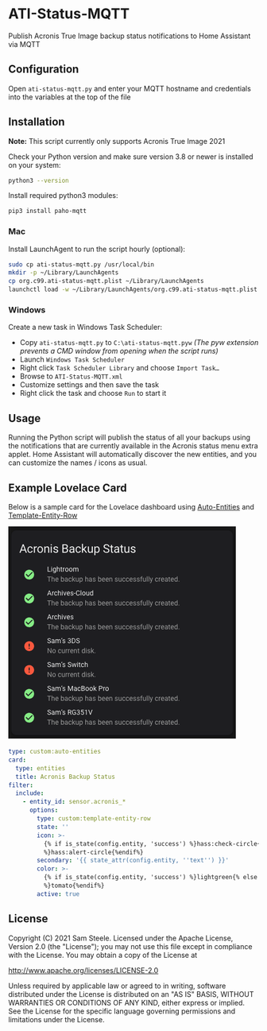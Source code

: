 # ATI-Status-MQTT
Publish Acronis True Image backup status notifications to Home Assistant via MQTT

## Configuration
Open `ati-status-mqtt.py` and enter your MQTT hostname and credentials into the variables at the top of the file

## Installation
**Note:** This script currently only supports Acronis True Image 2021

Check your Python version and make sure version 3.8 or newer is installed on your system:
```sh
python3 --version
```

Install required python3 modules:
```sh
pip3 install paho-mqtt
```

### Mac
Install LaunchAgent to run the script hourly (optional):
```sh
sudo cp ati-status-mqtt.py /usr/local/bin
mkdir -p ~/Library/LaunchAgents
cp org.c99.ati-status-mqtt.plist ~/Library/LaunchAgents
launchctl load -w ~/Library/LaunchAgents/org.c99.ati-status-mqtt.plist
```

### Windows
Create a new task in Windows Task Scheduler:
 * Copy `ati-status-mqtt.py` to `C:\ati-status-mqtt.pyw` *(The pyw extension prevents a CMD window from opening when the script runs)*
 * Launch `Windows Task Scheduler`
 * Right click `Task Scheduler Library` and choose `Import Task…`
 * Browse to `ATI-Status-MQTT.xml`
 * Customize settings and then save the task
 * Right click the task and choose `Run` to start it

## Usage
Running the Python script will publish the status of all your backups using the notifications that are currently available in the Acronis status menu extra applet.  Home Assistant will automatically discover the new entities, and you can customize the names / icons as usual.

## Example Lovelace Card
Below is a sample card for the Lovelace dashboard using [Auto-Entities](https://github.com/thomasloven/lovelace-auto-entities) and [Template-Entity-Row](https://github.com/thomasloven/lovelace-template-entity-row)

![Lovelace Screenshot](https://raw.githubusercontent.com/c99koder/ati-status-mqtt/main/screenshots/card.png)

```yaml
type: custom:auto-entities
card:
  type: entities
  title: Acronis Backup Status
filter:
  include:
    - entity_id: sensor.acronis_*
      options:
        type: custom:template-entity-row
        state: ''
        icon: >-
          {% if is_state(config.entity, 'success') %}hass:check-circle{% else
          %}hass:alert-circle{%endif%}
        secondary: '{{ state_attr(config.entity, ''text'') }}'
        color: >-
          {% if is_state(config.entity, 'success') %}lightgreen{% else
          %}tomato{%endif%}
        active: true
```

## License

Copyright (C) 2021 Sam Steele. Licensed under the Apache License, Version 2.0 (the "License"); you may not use this file except in compliance with the License. You may obtain a copy of the License at

http://www.apache.org/licenses/LICENSE-2.0

Unless required by applicable law or agreed to in writing, software distributed under the License is distributed on an "AS IS" BASIS, WITHOUT WARRANTIES OR CONDITIONS OF ANY KIND, either express or implied. See the License for the specific language governing permissions and limitations under the License.
